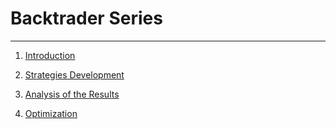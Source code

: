 # Backtrader Series

---

1. [Introduction](https://medium.com/@estebanthi/backtest-your-trading-systems-with-python-introduction-d32ea47bb8dd)

2. [Strategies Development](https://medium.com/@estebanthi/backtest-your-trading-systems-with-python-strategies-development-48a510804d3b)

3. [Analysis of the Results](https://medium.com/@estebanthi/backtest-your-trading-systems-with-python-analysis-of-the-results-467a82b26ef5)

4. [Optimization](https://medium.com/@estebanthi/backtest-your-trading-systems-with-python-optimization-c5d8d0ed389e)
